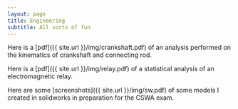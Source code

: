 ```yaml
---
layout: page
title: Engineering
subtitle: All sorts of fun
---
```

Here is a [pdf]({{ site.url }}/img/crankshaft.pdf) of an analysis performed on the kinematics of crankshaft and connecting rod.

Here is a [pdf]({{ site.url }}/img/relay.pdf) of a statistical analysis of an electromagnetic relay.

Here are some [screenshots]({{ site.url }}/img/sw.pdf) of some models I created in solidworks in preparation for the CSWA exam.
